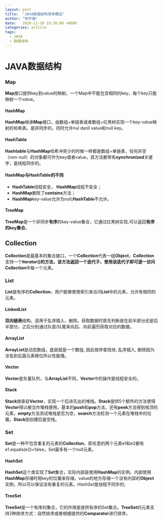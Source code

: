 ```yaml
---
layout: post
title:  "JAVA数据结构简单概括"
author: "陈宇瀚"
date:   2020-11-29 19:30:00 +0800
categories: article
tags:
  - JAVA 
  - 数据结构
---
```

# JAVA数据结构
### Map
**Map**接口提供key到value的映射。一个Map中不能包含相同的key，每个key只能映射一个value。
#### HashMap
**HashMap**继承**Map**接口，由数组+单链表或者数组+红黑树实现一个key-value映射的哈希表。是非同步的，同时允许nul
danll value和null key。 

#### HashTable
**Hashtable**与**HashMap**哈希冲突少的时候一样都是数组+单链表，任何非空（non-null）的对象都可作为key或者value，其方法都带有**synchronized**关键字，是线程同步的。
#### HashMap与HashTable的不同
- **HashTable**线程安全， **HashMap**线程不安全；
- **HashMap**删除了**contains**方法；
- **HashMap**key-value允许为null;**HashTable**不允许。
#### TreeMap
**TreeMap**是一个非同步**有序**的key-value集合，它通过红黑树实现,可以返回**有序的key集合**。
## Collection
**Collection**是最基本的集合接口，一个**Collection**代表一组**Object**，**Collection**支持一个**iterator()**的方法，该方法返回一个迭代子，使用该迭代子即可逐一访问**Collection**中每一个元素。
### List
**List**是有序的**Collection**，用户能够使用索引来访问**List**中的元素，允许有相同的元素。
#### LinkedList
**双向链表**结构，适用于乱序插入、删除。获取数据时首先判断是在前半部分还是后半部分，之后分别通过队首/队尾来向后、向前遍历获取对应的数据。
#### ArrayList
**ArrayList**是动态数组，底层就是一个数组, 因此按序查找快, 乱序插入, 删除因为涉及到后面元素移位所以性能慢。
#### Vector
**Vector**是矢量队列，与**ArrayList**不同，**Vector**中的操作是线程安全的。
#### Stack
**Stack**继承自**Vector**，实现一个后进先出的堆栈。**Stack**提供5个额外的方法使得**Vector**得以被当作堆栈使用。基本的**push**和**pop**方法，还有**peek**方法得到栈顶的元素，**empty**方法测试堆栈是否为空，**search**方法检测一个元素在堆栈中的位置。**Stack**刚创建后是空栈。
### Set
**Set**是一种不包含重复的元素的**Collection**，即任意的两个元素e1和e2都有e1.equals(e2)=false，Set最多有一个null元素。
#### HashSet
**HashSet**这个类实现了**Set**集合，实际内部是使用**HashMap**的实例。内部使用**HashMap**存储时用key的位置来存储，value的地方存储一个没有内容的**Object**实例，所以可以保证没有重复的元素。*HashSet*是线程不同步的;
#### TreeSet
**TreeSet**是一个有序的集合，它的作用是提供有序的Set集合。**TreeSet**的元素支持2种排序方式：自然排序或者根据提供的**Comparator**进行排序。
